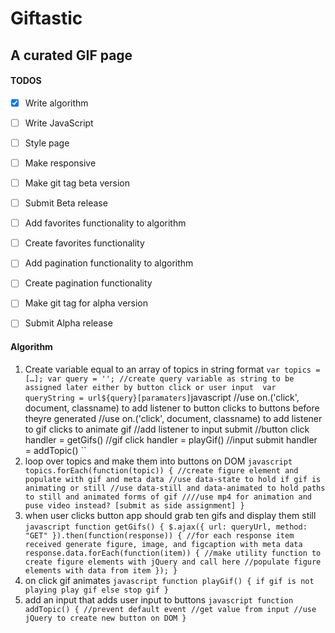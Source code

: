 # Giftastic
## A curated GIF page

#### TODOS
- [x] Write algorithm
- [ ] Write JavaScript
- [ ] Style page
- [ ] Make responsive
- [ ] Make git tag beta version
- [ ] Submit Beta release
- [ ] Add favorites functionality to algorithm
- [ ] Create favorites functionality
- [ ] Add pagination functionality to algorithm
- [ ] Create pagination functionality
- [ ] Make git tag for alpha version
- [ ] Submit Alpha release


#### Algorithm
1. Create variable equal to an array of topics in string format
  ``
  var topics = […];
  var query = ''; //create query variable as string to be assigned later either by button click or user input 
  var queryString = url${query}[paramaters]
  ``javascript
  //use on.('click', document, classname) to add listener to button clicks to buttons before theyre generated
  //use on.('click', document, classname) to add listener to gif clicks to animate gif
  //add listener to input submit
  //button click handler = getGifs()
  //gif click handler = playGif()
  //input submit handler = addTopic()
  ``
2. loop over topics and make them into buttons on DOM
  ``javascript
  topics.forEach(function(topic)) {
    //create figure element and populate with gif and meta data
    //use data-state to hold if gif is animating or still
    //use data-still and data-animated to hold paths to still and animated forms of gif
    ////use mp4 for animation and puse video instead? [submit as side assignment]
  }
  ``
3. when user clicks button app should grab ten gifs and display them still
``javascript
function getGifs() {
  $.ajax({
    url: queryUrl,
    method: "GET"
  }).then(function(response)) {
    //for each response item received generate figure, image, and figcaption with meta data
    response.data.forEach(function(item)) {
      //make utility function to create figure elements with jQuery and call here
      //populate figure elements with data from item
  });
}
``
4. on click gif animates
``javascript
  function playGif() {
    if gif is not playing
      play gif
    else
      stop gif
  }
  ``
6. add an input that adds user input to buttons
``javascript
  function addTopic() {
    //prevent default event
    //get value from input
    //use jQuery to create new button on DOM
  }
``